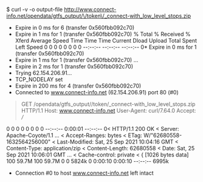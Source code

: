 $ curl -v -o output-file http://www.connect-info.net/opendata/gtfs_output/\/token\/_connect-with_low_level_stops.zip
* Expire in 0 ms for 6 (transfer 0x560fbb092c70)
* Expire in 1 ms for 1 (transfer 0x560fbb092c70)
  % Total    % Received % Xferd  Average Speed   Time    Time     Time  Current
                                 Dload  Upload   Total   Spent    Left  Speed
  0     0    0     0    0     0      0      0 --:--:-- --:--:-- --:--:--     0* Expire in 0 ms for 1 (transfer 0x560fbb092c70)
* Expire in 1 ms for 1 (transfer 0x560fbb092c70)
...
* Expire in 2 ms for 1 (transfer 0x560fbb092c70)
*   Trying 62.154.206.91...
* TCP_NODELAY set
* Expire in 200 ms for 4 (transfer 0x560fbb092c70)
* Connected to www.connect-info.net (62.154.206.91) port 80 (#0)
> GET /opendata/gtfs_output/\/token\/_connect-with_low_level_stops.zip HTTP/1.1
> Host: www.connect-info.net
> User-Agent: curl/7.64.0
> Accept: */*
> 
  0     0    0     0    0     0      0      0 --:--:--  0:00:01 --:--:--     0< HTTP/1.1 200 OK
< Server: Apache-Coyote/1.1
...
< Accept-Ranges: bytes
< ETag: W/"62680558-1632564256000"
< Last-Modified: Sat, 25 Sep 2021 10:04:16 GMT
< Content-Type: application/zip
< Content-Length: 62680558
< Date: Sat, 25 Sep 2021 10:06:01 GMT
...
< Cache-control: private
< 
{ [1026 bytes data]
100 59.7M  100 59.7M    0     0  5824k      0  0:00:10  0:00:10 --:--:-- 6995k
* Connection #0 to host www.connect-info.net left intact
